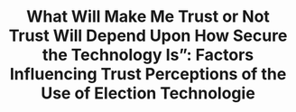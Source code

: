 ---
title: "What Will Make Me Trust or Not Trust Will Depend Upon How Secure the Technology Is”: Factors Influencing Trust Perceptions of the Use of Election Technologie"
collection: publications
type: publications
permalink: /publications/2022-10-What-Will-Make-Me-Trust-or-Not-Trust-Will-Depend-Upon-How-Secure-the-Technology-Is-Factors-Influencing-Trust-Perceptions-of-the-Use-of-Election-Technologie
venue: 'Electronic Voting - 7th International Joint Conference on Electronic Voting (E-Vote-ID 2022)'
pages: '1-17'
publisher: 'University of Tartu Press Proceedings'
year: '2022'
paperurl: 'http://hdl.handle.net/10062/84432'
citation: ' Samuel Agbesi,  Asmita Dalela,  <b>Jurlind Budurushi</b>,  Oksana Kulyk</br> Electronic Voting - 7th International Joint Conference on Electronic Voting (E-Vote-ID 2022)'
---